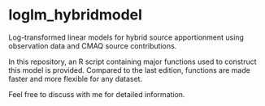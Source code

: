 # loglm_hybridmodel
Log-transformed linear models for hybrid source apportionment using observation data and CMAQ source contributions.

In this repository, an R script containing major functions used to construct this model is provided. Compared to the last edition, functions are made faster and more flexible for any dataset.

Feel free to discuss with me for detailed information.
